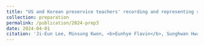 ```yaml
---
title: "US and Korean preservice teachers' recording and representing students' thinking"
collection: preparation
permalink: /publication/2024-prep3
date: 2024-04-01
citation: 'Ji-Eun Lee, Minsung Kwon, <b>Eunhye Flavin</b>, Sunghwan Hwang, &quot;US and Korean preservice teachers' recording and representing students' thinking,&quot; submission planned Apr. 2024.'
---
```

